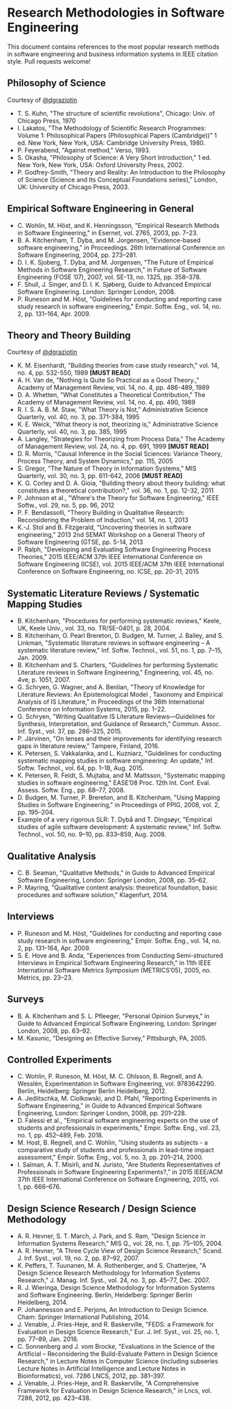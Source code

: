 # Research Methodologies in Software Engineering

This document contains references to the most popular research methods in software engineering and business information systems in IEEE citation style. Pull requests welcome!

## Philosophy of Science

Courtesy of [@dgraziotin](https://github.com/dgraziotin)

- T. S. Kuhn, "The structure of scientific revolutions", Chicago: Univ. of Chicago Press, 1970
- I. Lakatos, "The Methodology of Scientific Research Programmes: Volume 1: Philosophical Papers (Philosophical Papers (Cambridge))"  1 ed. New York, New York, USA: Cambridge University Press, 1980.
- P. Feyerabend, "Against method," Verso, 1993.
- S. Okasha, "Philosophy of Science: A Very Short Introduction," 1 ed. New York, New York, USA: Oxford University Press, 2002.
- P. Godfrey-Smith, "Theory and Reality: An Introduction to the Philosophy of Science (Science and Its Conceptual Foundations series)," London, UK: University of Chicago Press, 2003.

## Empirical Software Engineering in General

- C. Wohlin, M. Höst, and K. Henningsson, "Empirical Research Methods in Software Engineering," in Esernet, vol. 2765, 2003, pp. 7–23.
- B. A. Kitchenham, T. Dyba, and M. Jorgensen, "Evidence-based software engineering," in Proceedings. 26th International Conference on Software Engineering, 2004, pp. 273–281.
- D. I. K. Sjoberg, T. Dyba, and M. Jorgensen, "The Future of Empirical Methods in Software Engineering Research," in Future of Software Engineering (FOSE ’07), 2007, vol. SE-13, no. 1325, pp. 358–378.
- F. Shull, J. Singer, and D. I. K. Sjøberg, Guide to Advanced Empirical Software Engineering. London: Springer London, 2008.
- P. Runeson and M. Höst, "Guidelines for conducting and reporting case study research in software engineering," Empir. Softw. Eng., vol. 14, no. 2, pp. 131–164, Apr. 2009.

## Theory and Theory Building

Courtesy of [@dgraziotin](https://github.com/dgraziotin)

- K. M. Eisenhardt, "Building theories from case study research," vol. 14, no. 4, pp. 532-550, 1989 **[MUST READ]**
- A. H. Van de, "Nothing Is Quite So Practical as a Good Theory.," Academy of Management Review, vol. 14, no. 4, pp. 486-489, 1989
- D. A. Whetten, "What Constitutes a Theoretical Contribution," The Academy of Management Review, vol. 14, no. 4, pp. 490, 1989
- R. I. S. A. B. M. Staw, "What Theory is Not," Administrative Science Quarterly, vol. 40, no. 3, pp. 371-384, 1995
- K. E. Weick, "What theory is not, theorizing is," Administrative Science Quarterly, vol. 40, no. 3, pp. 385, 1995
- A. Langley, "Strategies for Theorizing from Process Data," The Academy of Management Review, vol. 24, no. 4, pp. 691, 1999 **[MUST READ]**
- D. R. Morris, "Causal Inference in the Social Sciences: Variance Theory, Process Theory, and System Dynamics," pp. 115, 2005
- S. Gregor, "The Nature of Theory in Information Systems," MIS Quarterly, vol. 30, no. 3, pp. 611-642, 2006 **[MUST READ]**
- K. G. Corley and D. A. Gioia, "Building theory about theory building: what constitutes a theoretical contribution?," vol. 36, no. 1, pp. 12-32, 2011
- P. Johnson et al., "Where's the Theory for Software Engineering," IEEE Softw., vol. 29, no. 5, pp. 96, 2012
- P. F. Bendassolli, "Theory Building in Qualitative Research: Reconsidering the Problem of Induction," vol. 14, no. 1, 2013
- K.-J. Stol and B. Fitzgerald, "Uncovering theories in software engineering," 2013 2nd SEMAT Workshop on a General Theory of Software Engineering (GTSE, pp. 5-14, 2013
- P. Ralph, "Developing and Evaluating Software Engineering Process Theories," 2015 IEEE/ACM 37th IEEE International Conference on Software Engineering (ICSE), vol. 2015 IEEE/ACM 37th IEEE International Conference on Software Engineering, no. ICSE, pp. 20-31, 2015

## Systematic Literature Reviews / Systematic Mapping Studies

- B. Kitchenham, "Procedures for performing systematic reviews," Keele, UK, Keele Univ., vol. 33, no. TR/SE-0401, p. 28, 2004.
- B. Kitchenham, O. Pearl Brereton, D. Budgen, M. Turner, J. Bailey, and S. Linkman, "Systematic literature reviews in software engineering – A systematic literature review," Inf. Softw. Technol., vol. 51, no. 1, pp. 7–15, Jan. 2009.
- B. Kitchenham and S. Charters, "Guidelines for performing Systematic Literature reviews in Software Engineering," Engineering, vol. 45, no. 4ve, p. 1051, 2007.
- G. Schryen, G. Wagner, and A. Benlian, "Theory of Knowledge for Literature Reviews: An Epistemological Model , Taxonomy and Empirical Analysis of IS Literature," in Proceedings of the 36th International Conference on Information Systems, 2015, pp. 1–22.
- G. Schryen, "Writing Qualitative IS Literature Reviews—Guidelines for Synthesis, Interpretation, and Guidance of Research," Commun. Assoc. Inf. Syst., vol. 37, pp. 286–325, 2015.
- P. Järvinen, "On lenses and their improvements for identifying research gaps in literature review," Tampere, Finland, 2016.
- K. Petersen, S. Vakkalanka, and L. Kuzniarz, "Guidelines for conducting systematic mapping studies in software engineering: An update," Inf. Softw. Technol., vol. 64, pp. 1–18, Aug. 2015.
- K. Petersen, R. Feldt, S. Mujtaba, and M. Mattsson, "Systematic mapping studies in software engineering," EASE’08 Proc. 12th Int. Conf. Eval. Assess. Softw. Eng., pp. 68–77, 2008.
- D. Budgen, M. Turner, P. Brereton, and B. Kitchenham, "Using Mapping Studies in Software Engineering," in Proceedings of PPIG, 2008, vol. 2, pp. 195–204.
- Example of a very rigorous SLR: T. Dybå and T. Dingsøyr, "Empirical studies of agile software development: A systematic review," Inf. Softw. Technol., vol. 50, no. 9–10, pp. 833–859, Aug. 2008.

## Qualitative Analysis

- C. B. Seaman, "Qualitative Methods," in Guide to Advanced Empirical Software Engineering, London: Springer London, 2008, pp. 35–62.
- P. Mayring, "Qualitative content analysis: theoretical foundation, basic procedures and software solution," Klagenfurt, 2014.

## Interviews

- P. Runeson and M. Höst, "Guidelines for conducting and reporting case study research in software engineering," Empir. Softw. Eng., vol. 14, no. 2, pp. 131–164, Apr. 2009.
- S. E. Hove and B. Anda, "Experiences from Conducting Semi-structured Interviews in Empirical Software Engineering Research," in 11th IEEE International Software Metrics Symposium (METRICS’05), 2005, no. Metrics, pp. 23–23.

## Surveys

- B. A. Kitchenham and S. L. Pfleeger, "Personal Opinion Surveys," in Guide to Advanced Empirical Software Engineering, London: Springer London, 2008, pp. 63–92.
- M. Kasunic, "Designing an Effective Survey," Pittsburgh, PA, 2005.

## Controlled Experiments

- C. Wohlin, P. Runeson, M. Höst, M. C. Ohlsson, B. Regnell, and A. Wesslén, Experimentation in Software Engineering, vol. 9783642290. Berlin, Heidelberg: Springer Berlin Heidelberg, 2012.
- A. Jedlitschka, M. Ciolkowski, and D. Pfahl, "Reporting Experiments in Software Engineering," in Guide to Advanced Empirical Software Engineering, London: Springer London, 2008, pp. 201–228.
- D. Falessi et al., "Empirical software engineering experts on the use of students and professionals in experiments," Empir. Softw. Eng., vol. 23, no. 1, pp. 452–489, Feb. 2018.
- M. Host, B. Regnell, and C. Wohlin, "Using students as subjects - a comparative study of students and professionals in lead-time impact assessment," Empir. Softw. Eng., vol. 5, no. 3, pp. 201–214, 2000.
- I. Salman, A. T. Misirli, and N. Juristo, "Are Students Representatives of Professionals in Software Engineering Experiments?," in 2015 IEEE/ACM 37th IEEE International Conference on Software Engineering, 2015, vol. 1, pp. 666–676.

## Design Science Research / Design Science Methodology

- A. R. Hevner, S. T. March, J. Park, and S. Ram, "Design Science in Information Systems Research," MIS Q., vol. 28, no. 1, pp. 75–105, 2004.
- A. R. Hevner, "A Three Cycle View of Design Science Research," Scand. J. Inf. Syst., vol. 19, no. 2, pp. 87–92, 2007.
- K. Peffers, T. Tuunanen, M. A. Rothenberger, and S. Chatterjee, "A Design Science Research Methodology for Information Systems Research," J. Manag. Inf. Syst., vol. 24, no. 3, pp. 45–77, Dec. 2007.
- R. J. Wieringa, Design Science Methodology for Information Systems and Software Engineering. Berlin, Heidelberg: Springer Berlin Heidelberg, 2014.
- P. Johannesson and E. Perjons, An Introduction to Design Science. Cham: Springer International Publishing, 2014.
- J. Venable, J. Pries-Heje, and R. Baskerville, "FEDS: a Framework for Evaluation in Design Science Research," Eur. J. Inf. Syst., vol. 25, no. 1, pp. 77–89, Jan. 2016.
- C. Sonnenberg and J. vom Brocke, "Evaluations in the Science of the Artificial – Reconsidering the Build-Evaluate Pattern in Design Science Research," in Lecture Notes in Computer Science (including subseries Lecture Notes in Artificial Intelligence and Lecture Notes in Bioinformatics), vol. 7286 LNCS, 2012, pp. 381–397.
- J. Venable, J. Pries-Heje, and R. Baskerville, "A Comprehensive Framework for Evaluation in Design Science Research," in Lncs, vol. 7286, 2012, pp. 423–438.

